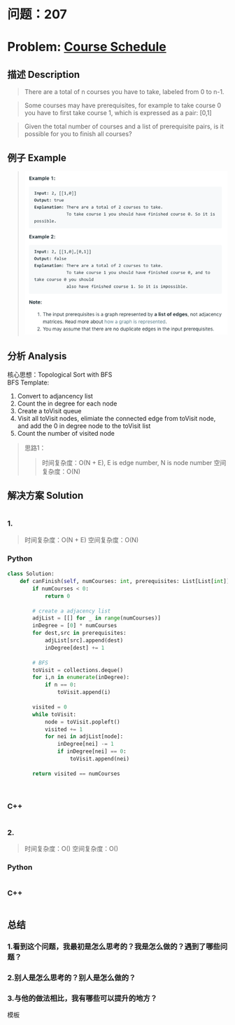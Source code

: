 
# 问题：207
# Problem: [Course Schedule](https://leetcode.com/problems/course-schedule/)

## 描述 Description
> There are a total of n courses you have to take, labeled from 0 to n-1.

> Some courses may have prerequisites, for example to take course 0 you have to first take course 1, which is expressed as a pair: [0,1]

> Given the total number of courses and a list of prerequisite pairs, is it possible for you to finish all courses?



## 例子 Example

> ![example1](../img/207.png)


## 分析 Analysis

核心思想：Topological Sort with BFS  
BFS Template:  
1. Convert to adjancency list
2. Count the in degree for each node    
3. Create a toVisit queue  
4. Visit all toVisit nodes, elimiate the connected edge from toVisit node, and add the 0 in degree node to the toVisit list    
5. Count the number of visited node  
> 思路1：
>> 时间复杂度：O(N + E), E is edge number, N is node number
>> 空间复杂度：O(N)


## 解决方案 Solution
```

```
### 1.

> 时间复杂度：O(N + E)
> 空间复杂度：O(N)

### Python


```python
class Solution:
    def canFinish(self, numCourses: int, prerequisites: List[List[int]]) -> bool:
        if numCourses < 0:
            return 0
        
        # create a adjacency list
        adjList = [[] for _ in range(numCourses)]
        inDegree = [0] * numCourses
        for dest,src in prerequisites:
            adjList[src].append(dest)
            inDegree[dest] += 1
            
        # BFS
        toVisit = collections.deque()
        for i,n in enumerate(inDegree):
            if n == 0:
                toVisit.append(i)
        
        visited = 0
        while toVisit:
            node = toVisit.popleft()
            visited += 1
            for nei in adjList[node]:
                inDegree[nei] -= 1
                if inDegree[nei] == 0:
                    toVisit.append(nei)
        
        return visited == numCourses
            
      
```

### C++

```c++

```


### 2.

> 时间复杂度：O()
> 空间复杂度：O()

### Python


```python

```

### C++

```c++

```



## 总结

### 1.看到这个问题，我最初是怎么思考的？我是怎么做的？遇到了哪些问题？


### 2.别人是怎么思考的？别人是怎么做的？


### 3.与他的做法相比，我有哪些可以提升的地方？
模板


```python

```
